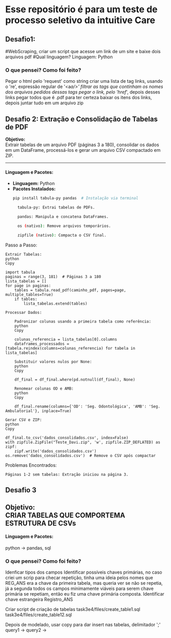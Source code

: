 # Esse repositório é para um teste de processo seletivo da intuitive Care

## Desafio1:
#WebScraping, criar um script que acesse um link de um site e baixe dois arquivos pdf
#Qual linguagem?
Linguagem: Python

### O que pensei? Como foi feito?
Pegar o html pelo 'request' como string 
criar uma lista de tag links, usando o 're', expressão regular de '<a*a/>'
filtrar as tags que continham os nomes dos arquivos pedidos
dessas tags pegar o link, pelo 'href*', depois desses links pegar todos que é .pdf para ter certeza
baixar os itens dos links, depois juntar tudo em um arquivo zip 

## **Desafio 2: Extração e Consolidação de Tabelas de PDF**  

**Objetivo:**  
Extrair tabelas de um arquivo PDF (páginas 3 a 180), consolidar os dados em um DataFrame, processá-los e gerar um arquivo CSV compactado em ZIP.  

---  

#### **Linguagem e Pacotes:**  
- **Linguagem:** Python  
- **Pacotes Instalados:**  
  ```bash  
  pip install tabula-py pandas  # Instalação via terminal  

    tabula-py: Extrai tabelas de PDFs.

    pandas: Manipula e concatena DataFrames.

    os (nativo): Remove arquivos temporários.

    zipfile (nativo): Compacta o CSV final.

Passo a Passo:

    Extrair Tabelas:
    python
    Copy

    import tabula  
    paginas = range(3, 181)  # Páginas 3 a 180  
    lista_tabelas = []  
    for page in paginas:  
        tables = tabula.read_pdf(caminho_pdf, pages=page, multiple_tables=True)  
        if tables:  
            lista_tabelas.extend(tables)  

    Processar Dados:

        Padronizar colunas usando a primeira tabela como referência:
        python
        Copy

        colunas_referencia = lista_tabelas[0].columns  
        dataframes_processados = [tabela.reindex(columns=colunas_referencia) for tabela in lista_tabelas]  

        Substituir valores nulos por None:
        python
        Copy

        df_final = df_final.where(pd.notnull(df_final), None)  

        Renomear colunas OD e AMB:
        python
        Copy

        df_final.rename(columns={'OD': 'Seg. Odontológica', 'AMB': 'Seg. Ambulatorial'}, inplace=True)  

    Gerar CSV e ZIP:
    python
    Copy

    df_final.to_csv('dados_consolidados.csv', index=False)  
    with zipfile.ZipFile("Teste_Davi.zip", 'w', zipfile.ZIP_DEFLATED) as zipf:  
        zipf.write('dados_consolidados.csv')  
    os.remove('dados_consolidados.csv')  # Remove o CSV após compactar  

Problemas Encontrados:

    Páginas 1-2 sem tabelas: Extração iniciou na página 3.

## Desafio 3
**Objetivo:**  
CRIAR TABELAS QUE COMPORTEMA  ESTRUTURA DE CSVs
---  
#### **Linguagem e Pacotes:**  
python -> pandas, 
sql

### O que pensei? Como foi feito?
Idenficar tipos dos campos
Identificar possíveis chaves primárias, no caso criei um scrip para checar repetição, tinha uma ideia pelos nomes que REG_ANS era a chave da primeira tabela, mas queria ver se não se repetia, já a segunda todos os campos minimamente viáveis para serem chave primária se repetiam, então eu fiz uma chave primária composta.
Identificar chave estrangeira Registro_ANS

Criar script de criação de tabelas
task3e4/files/create_table1.sql
task3e4/files/create_table12.sql

Depois de modelado, usar copy para dar insert nas tabelas, delimitador ';'
query1 ->
query2 ->









